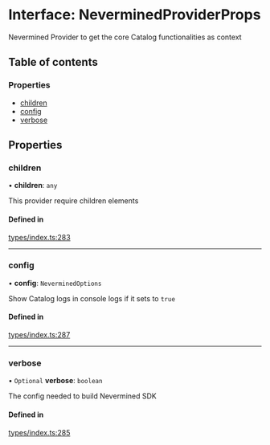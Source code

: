 # Interface: NeverminedProviderProps

Nevermined Provider to get the core Catalog functionalities as context

## Table of contents

### Properties

- [children](NeverminedProviderProps.md#children)
- [config](NeverminedProviderProps.md#config)
- [verbose](NeverminedProviderProps.md#verbose)

## Properties

### children

• **children**: `any`

This provider require children elements

#### Defined in

[types/index.ts:283](https://github.com/nevermined-io/react-components/blob/1991a20/catalog/src/types/index.ts#L283)

___

### config

• **config**: `NeverminedOptions`

Show Catalog logs in console logs if it sets to `true`

#### Defined in

[types/index.ts:287](https://github.com/nevermined-io/react-components/blob/1991a20/catalog/src/types/index.ts#L287)

___

### verbose

• `Optional` **verbose**: `boolean`

The config needed to build Nevermined SDK

#### Defined in

[types/index.ts:285](https://github.com/nevermined-io/react-components/blob/1991a20/catalog/src/types/index.ts#L285)
